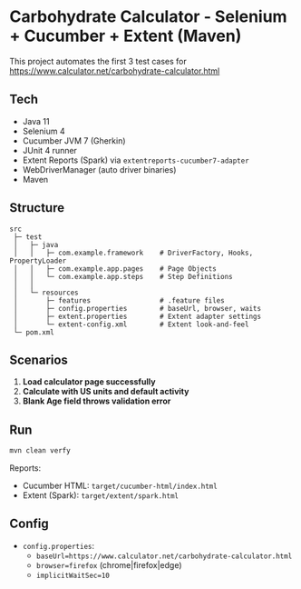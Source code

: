 # Carbohydrate Calculator - Selenium + Cucumber + Extent (Maven)

This project automates the first 3 test cases for https://www.calculator.net/carbohydrate-calculator.html

## Tech
- Java 11
- Selenium 4
- Cucumber JVM 7 (Gherkin)
- JUnit 4 runner
- Extent Reports (Spark) via `extentreports-cucumber7-adapter`
- WebDriverManager (auto driver binaries)
- Maven

## Structure
```
src
 ├─ test
 │   ├─ java
 │   │   ├─ com.example.framework    # DriverFactory, Hooks, PropertyLoader
 │   │   ├─ com.example.app.pages    # Page Objects
 │   │   └─ com.example.app.steps    # Step Definitions
 │   │
 │   └─ resources
 │       ├─ features                 # .feature files
 │       ├─ config.properties        # baseUrl, browser, waits
 │       ├─ extent.properties        # Extent adapter settings
 │       └─ extent-config.xml        # Extent look-and-feel
 └─ pom.xml
```

## Scenarios
1. **Load calculator page successfully**
2. **Calculate with US units and default activity**
3. **Blank Age field throws validation error**

## Run
```bash
mvn clean verfy
```
Reports:
- Cucumber HTML: `target/cucumber-html/index.html`
- Extent (Spark): `target/extent/spark.html`

## Config
- `config.properties`:
  - `baseUrl=https://www.calculator.net/carbohydrate-calculator.html`
  - `browser=firefox` (chrome|firefox|edge)
  - `implicitWaitSec=10`

